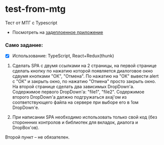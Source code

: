# test-from-mtg
Тест от МТГ с Typescript 
* Посмотреть на [задеплоенное приложение](https://gennady-bars.github.io/test-from-mtg-typescript/)
### Само задание:
- [x] Использование: TypeScript, React+Redux(thunk)
1) Сделать SPA с двумя ссылками на 2 страницы, на первой странице сделать кнопку по нажатию которой появляется диалоговое окно сдвумя кнопками "ОК", "Отмена". По нажатию на "ОК" вывести alert с "ОК" и закрыть окно, по нажатию "Отмена" просто закрыть окно. На второй странице сделать два зависимых DropDown'a. Содержимое первого DropDown'а: "file1", "file2". Содержимое второго DropDown'a далжно подгружаться axaj'ом из соответствующего файла на сервере при выборе его в 1ом DropDown'е.

2) При написании SPA необходимо использовать только свой код (без стороннних контролов и библиотек для вкладок, диалога и DropBox'ов).

Второй пункт – не обязателен.

